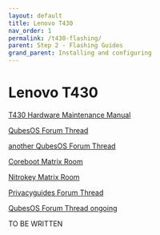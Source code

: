 ```yaml
---
layout: default
title: Lenovo T430
nav_order: 1
permalink: /t430-flashing/
parent: Step 2 - Flashing Guides
grand_parent: Installing and configuring
---
```


Lenovo T430
====

[T430 Hardware Maintenance Manual](https://web.archive.org/web/20201112030230/https://thinkpads.com/support/hmm/hmm_pdf/t430_t430i_hmm_en_0b48304_03.pdf)

[QubesOS Forum Thread](https://forum.qubes-os.org/t/compiling-and-flashing-heads/13789)

[another QubesOS Forum Thread](https://forum.qubes-os.org/t/lenovo-thinkpad-t430-nitrokey-nitropad-t430/5847)

[Coreboot Matrix Room](https://matrix.to/#/#coreboot:matrix.org)

[Nitrokey Matrix Room](https://matrix.to/#/#nitrokey:nitro.chat)

[Privacyguides Forum Thread](https://discuss.privacyguides.net/t/corebooting-a-thinkpad-t430/14165/1)

[QubesOS Forum Thread ongoing](https://forum.qubes-os.org/t/flashing-coreboot-heads-on-a-t430-help-needed/21020)

TO BE WRITTEN
